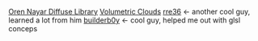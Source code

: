 [Oren Nayar Diffuse Library](https://github.com/glslify/glsl-diffuse-oren-nayar)
[Volumetric Clouds](https://gist.github.com/dolanor/03ee10b8725fc59aada4805625200239)
[rre36](https://github.com/rre36) <- another cool guy, learned a lot from him
[builderb0y](https://github.com/Builderb0y) <- cool guy, helped me out with glsl conceps
